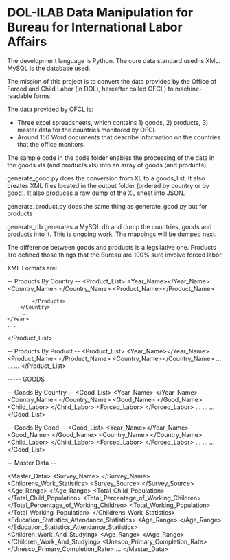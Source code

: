 # DOL-ILAB Data Manipulation for Bureau for International Labor Affairs

The development language is Python. The core data standard used is XML. MySQL is the database used.

The mission of this project is to convert the data provided by the Office of Forced and Child Labor (in DOL), hereafter called OFCL) to machine-readable forms. 

The data provided by OFCL is:
- Three excel spreadsheets, which contains 1) goods, 2) products, 3) master data for the countries monitored by OFCL
- Around 150 Word documents that describe information on the countries that the office monitors.

The sample code in the code folder enables the processing of the data in the goods.xls (and products.xls) into an array of goods (and products).
	
generate_good.py does the conversion from XL to a goods_list. It also creates XML files located in the output folder (ordered by country or by good). It also produces a raw dump of the XL sheet into JSON.

generate_product.py does the same thing as generate_good.py but for products

generate_db generates a MySQL db and dump the countries, goods and products into it. This is ongoing work. The mappings will be dumped next. 
	
The difference between goods and products is a legsilative one. Products are defined those things that the Bureau are 100% sure involve forced labor.

XML Formats are:

-- Products By Country --
<Product_List>
	<Year>
		<Year_Name></Year_Name>
		<Country>
			<Country_Name> </Country_Name>
			<Products>
			 	<Product_Name></Product_Name>
			 	
			</Products>
		</Country>
		...
	</Year>
	...
</Product_List>


-- Products By Product --
<Product_List>
	<Year>
		<Year_Name></Year_Name>
		<Product>
			<Product_Name> </Product_Name>
			<Countries>
			 	<Country_Name></Country_Name>
			 	...
			</Countries>
		</Product>
		...
	</Year>
	...
</Product_List>

----- GOODS

-- Goods By Country --
<Good_List>
	<Year>
		<Year_Name> </Year_Name>
		<Country>
			<Country_Name> </Country_Name>
			<Goods>
				<Good>
			 		<Good_Name> </Good_Name>
			 		<Child_Labor> </Child_Labor>
			 		<Forced_Labor> </Forced_Labor>
			 	</Good>
			 	...
			</Goods>
		</Country>
		...
	</Year>
	...
</Good_List>

-- Goods By Good --
<Good_List>
	<Year>
		<Year_Name></Year_Name>
		<Good>
			<Good_Name> </Good_Name>
			<Country>
			 	<Country_Name> </Country_Name>
			 	<Child_Labor> </Child_Labor>
			 	<Forced_Labor> </Forced_Labor>
			</Country>
			...
		</Good>
		...
	</Year>
	...
</Good_List>


-- Master Data --

<Master_Data>
<Country>
	<Name>  </Name>
	<Survey_Name> </Survey_Name>
	<Childrens_Work_Statistics>
		<Year> </Year>
		<Survey_Source> </Survey_Source>
		<Age_Range> </Age_Range>
		<Total_Child_Population> </Total_Child_Population>
		<Total_Percentage_of_Working_Children> </Total_Percentage_of_Working_Children>
		<Total_Working_Population></Total_Working_Population>
		<Agriculture> </Agriculture>
		<Services> </Services>
		<Industry> </Industry>
	</Childrens_Work_Statistics>
	<Education_Statistics_Attendance_Statistics>
		<Year> </Year>
		<Age_Range> </Age_Range>
		<Percentage> </Percentage>
	</Education_Statistics_Attendance_Statistics>
	<Children_Work_And_Studying>
		<Year> </Year>
		<Age_Range> </Age_Range>
		<Total></Total>
	</Children_Work_And_Studying>
	<Unesco_Primary_Completion_Rate>
		<Year> </Year>
		<Rate> </Rate>
	</Unesco_Primary_Completion_Rate>
</Country>
...
</Master_Data>
